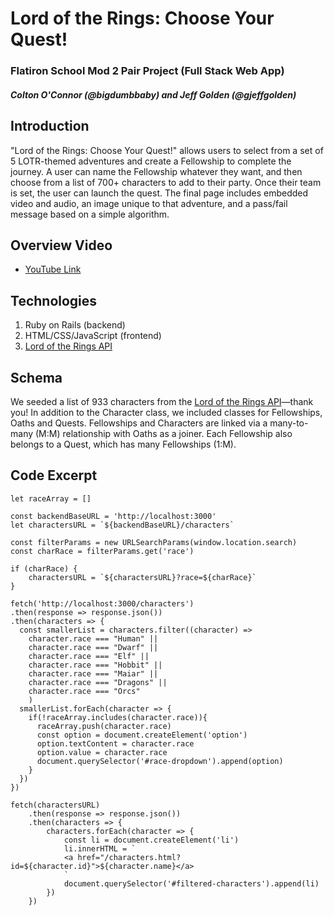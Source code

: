 # Lord of the Rings: Choose Your Quest!
### Flatiron School Mod 2 Pair Project (Full Stack Web App)
##### Colton O'Connor (@bigdumbbaby) and Jeff Golden (@gjeffgolden)



## Introduction
"Lord of the Rings: Choose Your Quest!" allows users to select from a set of 5 LOTR-themed adventures and create a Fellowship to complete the journey. A user can name the Fellowship whatever they want, and then choose from a list of 700+ characters to add to their party. Once their team is set, the user can launch the quest. The final page includes embedded video and audio, an image unique to that adventure, and a pass/fail message based on a simple algorithm.

## Overview Video
* [YouTube Link](https://www.youtube.com/watch?v=KUpJMC6Fd4g&feature=youtu.be)

## Technologies

1. Ruby on Rails (backend)
2. HTML/CSS/JavaScript (frontend)
3. [Lord of the Rings API](https://the-one-api.dev/)

## Schema
We seeded a list of 933 characters from the [Lord of the Rings API](https://the-one-api.dev/)—thank you! In addition to the Character class, we included classes for Fellowships, Oaths and Quests. Fellowships and Characters are linked via a many-to-many (M:M) relationship with Oaths as a joiner. Each Fellowship also belongs to a Quest, which has many Fellowships (1:M).

## Code Excerpt
```
let raceArray = []

const backendBaseURL = 'http://localhost:3000'
let charactersURL = `${backendBaseURL}/characters`

const filterParams = new URLSearchParams(window.location.search)
const charRace = filterParams.get('race')

if (charRace) {
    charactersURL = `${charactersURL}?race=${charRace}`
}

fetch('http://localhost:3000/characters')
.then(response => response.json())
.then(characters => {
  const smallerList = characters.filter((character) => 
    character.race === "Human" ||
    character.race === "Dwarf" ||
    character.race === "Elf" ||
    character.race === "Hobbit" ||
    character.race === "Maiar" ||
    character.race === "Dragons" ||
    character.race === "Orcs"
    )
  smallerList.forEach(character => {
    if(!raceArray.includes(character.race)){
      raceArray.push(character.race)
      const option = document.createElement('option')
      option.textContent = character.race
      option.value = character.race
      document.querySelector('#race-dropdown').append(option)
    }
  })
})

fetch(charactersURL)
    .then(response => response.json())
    .then(characters => {
        characters.forEach(character => {
            const li = document.createElement('li')
            li.innerHTML = `
            <a href="/characters.html?id=${character.id}">${character.name}</a>
            `
            document.querySelector('#filtered-characters').append(li)
        })
    })
```